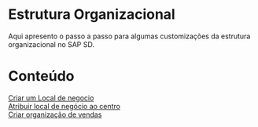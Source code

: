 # Estrutura Organizacional

Aqui apresento o passo a passo para algumas customizações da estrutura organizacional no SAP SD.

# Conteúdo

[Criar um Local de negocio](./criar-local-de-negocio.md)   
[Atribuir local de negócio ao centro](./atribuir-local-de-negocio-ao-centro.md)   
[Criar organização de vendas](./criar-organizacao-vendas.md)   
